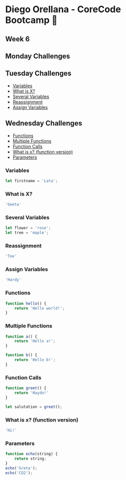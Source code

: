 # Diego Orellana - CoreCode Bootcamp 🚀
## Week 6
## Monday Challenges

## Tuesday Challenges
- [Variables](https://github.com/DiegoMGE/core-code-from-scratch-readme-week-6/blob/main/README.md#variables)
- [What is X?](https://github.com/DiegoMGE/core-code-from-scratch-readme-week-6/blob/main/README.md#what-is-x)
- [Several Variables](https://github.com/DiegoMGE/core-code-from-scratch-readme-week-6/blob/main/README.md#several-variables)
- [Reassignment](https://github.com/DiegoMGE/core-code-from-scratch-readme-week-6/blob/main/README.md#reassignment)
- [Assign Variables](https://github.com/DiegoMGE/core-code-from-scratch-readme-week-6/blob/main/README.md#assign-variables)

## Wednesday Challenges
- [Functions](https://github.com/DiegoMGE/core-code-from-scratch-readme-week-6/blob/main/README.md#functions)
- [Multiple Functions](https://github.com/DiegoMGE/core-code-from-scratch-readme-week-6/blob/main/README.md#multiple-functions)
- [Function Calls](https://github.com/DiegoMGE/core-code-from-scratch-readme-week-6/blob/main/README.md#function-calls)
- [What is x? (function version)](https://github.com/DiegoMGE/core-code-from-scratch-readme-week-6/blob/main/README.md#what-is-x-function-version)
- [Parameters](https://github.com/DiegoMGE/core-code-from-scratch-readme-week-6/blob/main/README.md#parameters)

### Variables
```javascript
let firstname = 'Lata';
```

### What is X?
```javascript
'Geeta'
```

### Several Variables
```javascript
let flower = 'rose';
let tree = 'maple';
```

### Reassignment
```javascript
'Toe'
```

### Assign Variables
```javascript
'Hardy'
```

### Functions
```javascript
function hello() {
    return 'Hello world!';
}
```

### Multiple Functions
```javascript
function a() {
    return 'Hello a!';
}

function b() {
    return 'Hello b!';
}
```

### Function Calls
```javascript
function greet() {
    return 'Haydo!'
}

let salutation = greet();
```

### What is x? (function version)
```javascript
'Hi!'
```

### Parameters
```javascript
function echo(string) {
    return string;
}
echo('Greta');
echo('CO2');
```
